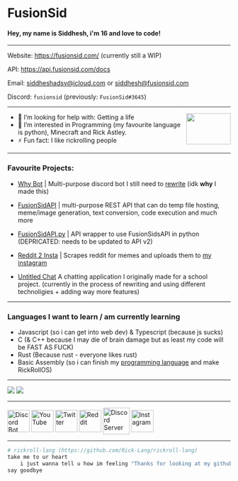 # FusionSid

#### Hey, my name is Siddhesh, i'm 16 and love to code!

-------

Website: https://fusionsid.com/ (currently still a WIP)

API: https://api.fusionsid.com/docs

Email: siddheshadsv@icloud.com or siddhesh@fusionsid.com

Discord: `fusionsid` (previously: `FusionSid#3645`)

-------

<img align="right" width="100" height="70" src="https://raw.githubusercontent.com/rahulbanerjee26/githubAboutMeGenerator/main/icons/python.svg">

- 🤔 I’m looking for help with: Getting a life
- 👀 I’m interested in Programming (my favourite language is python), Minecraft and Rick Astley.
- ⚡ Fun fact: I like rickrolling people

-------
### Favourite Projects:
- [Why Bot](https://github.com/FusionSid/Why-Bot) | Multi-purpose discord bot I still need to [rewrite](https://github.com/FusionSid/Why-Bot/tree/rewrite-the-rewrite) (idk **why** I made this)

- [FusionSidAPI](https://github.com/FusionSid/FusionSidAPI) | multi-purpose REST API that can do temp file hosting, meme/image generation, text conversion, code execution and much more

- [FusionSidAPI.py](https://github.com/FusionSid/FusionSidAPI.py) | API wrapper to use FusionSidsAPI in python (DEPRICATED: needs to be updated to API v2)

- [Reddit 2 Insta](https://github.com/FusionSid/Reddit2Insta-Meme-Uploader) | Scrapes reddit for memes and uploads them to [my instagram](https://www.instagram.com/never_gonnagive/)

- [Untitled Chat](https://github.com/Untitled-Chat-App) A chatting application I originally made for a school project. (currently in the process of rewriting and using different technoligies + adding way more features)

-------

### Languages I want to learn / am currently learning

- Javascript (so i can get into web dev) & Typescript (because js sucks)
- C (& C++ because I may die of brain damage but as least my code will be FAST AS FUCK)
- Rust (Because rust - everyone likes rust)
- Basic Assembly (so i can finish my [programming language](https://github.com/FusionSid/Moyai-Lang) and make RickRollOS)

-------

<img src="https://github-readme-stats.vercel.app/api?username=FusionSid&count_private=true&custom_title=FusionSid%20-%20Never%20Gonna%20Give%20You%20Up&title_color=FFFFFF&text_color=5865F2&bg_color=23272A&border_color=23272A&border_radius=25&card_width=450">

<img src="https://api.fusionsid.com/api/discord/image?user_id=624076054969188363&resize_width=510">

-------


[<img align="center" alt="Discord Bot" width="50px" src="https://cdn.discordapp.com/avatars/896932646846885898/40600e222073eacf80776d99923fa238.png?size=2048" />][discord_bot]
[<img align="center" alt="YouTube" width="50px" src="https://raw.githubusercontent.com/rahulbanerjee26/githubAboutMeGenerator/main/icons/youtube.svg" />][youtube]
[<img align="center" alt="Twitter" width="50px" src="https://raw.githubusercontent.com/rahulbanerjee26/githubAboutMeGenerator/main/icons/twitter.svg" />][twitter]
[<img align="center" alt="Reddit" width="50px" src="https://raw.githubusercontent.com/rahulbanerjee26/githubAboutMeGenerator/main/icons/reddit.svg"/>][reddit]
[<img align="center" alt="Discord Server" width="60px" src="https://raw.githubusercontent.com/rahulbanerjee26/githubAboutMeGenerator/main/icons/discord.svg"/>][discord]
[<img align="center" alt="Instagram" width="50px" src="https://raw.githubusercontent.com/rahulbanerjee26/githubAboutMeGenerator/main/icons/instagram.svg"/>][instagram]


[twitter]: https://twitter.com/Fusion_Sid
[youtube]: https://www.youtube.com/channel/UC8jJyY7_Hik7ShugCagxk9A
[discord_bot]: https://discord.com/api/oauth2/authorize?client_id=896932646846885898&permissions=8&scope=bot%20applications.commands
[discord]: https://discord.gg/qBYVxeeUec
[reddit]: https://www.reddit.com/u/FusionSid
[instagram]: https://www.instagram.com/FusionSid/

---

```py
# rickroll-lang (https://github.com/Rick-Lang/rickroll-lang)
take me to ur heart
    i just wanna tell u how im feeling "Thanks for looking at my github profile :)\n"
say goodbye
```
